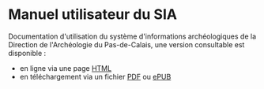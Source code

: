 # Manuel utilisateur du SIA

Documentation d'utilisation du système d'informations archéologiques de la Direction de l'Archéologie du Pas-de-Calais, une version consultable est disponible :
* en ligne via une page [HTML](http://tutorial-sia.rtfd.io/)
* en téléchargement via un fichier [PDF](https://readthedocs.org/projects/tutorial-sia/downloads/pdf/latest/) ou [ePUB](https://readthedocs.org/projects/tutorial-sia/downloads/epub/latest/)
